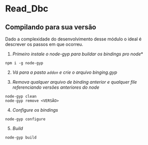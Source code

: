 # Read_Dbc

## Compilando para sua versão

Dado a complexidade do desenvolvimento desse módulo o ideal é descrever os passos em que ocorreu.

1. *Primeiro instale o node-gyp para buildar os bindings pro node**

```
npm i -g node-gyp
```

2. *Vá para a pasta `addon` e crie o arquivo _binging.gyp_*

3. *Remova qualquer arquivo de binding anterior e qualquer file referenciando versões anteriores do node*

```
node-gyp clean
node-gyp remove <VERSÃO>
```

4. *Configure os bindings*

```
node-gyp configure
```

5. *Build*

```
node-gyp build
```